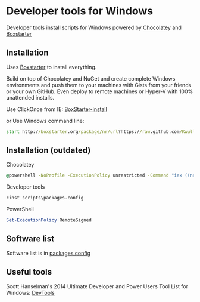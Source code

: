Developer tools for Windows
===============

Developer tools install scripts for Windows powered by [Chocolatey] and [Boxstarter]

Installation
---
Uses [Boxstarter] to install everything.

Build on top of Chocolatey and NuGet and create complete Windows environments and push them to your machines with Gists from your friends or your own GitHub. Even deploy to remote machines or Hyper-V with 100% unattended installs.

Use ClickOnce from IE: [BoxStarter-install]

or
Use Windows command line:
```cmd
start http://boxstarter.org/package/nr/url?https://raw.github.com/Kwull/install-dev-win/master/scripts/boxstarter.ps1
```

Installation (outdated)
---

Chocolatey
```cmd
@powershell -NoProfile -ExecutionPolicy unrestricted -Command "iex ((new-object net.webclient).DownloadString('https://chocolatey.org/install.ps1'))" && SET PATH=%PATH%;%systemdrive%\chocolatey\bin
```
Developer tools
```cmd
cinst scripts\packages.config
```
PowerShell
```powershell
Set-ExecutionPolicy RemoteSigned
```

Software list
---
Software list is in [packages.config]


Useful tools
---
Scott Hanselman's 2014 Ultimate Developer and Power Users Tool List for Windows: [DevTools]

[Chocolatey]:http://chocolatey.org/
[Boxstarter]:http://boxstarter.org/
[BoxStarter-install]:http://boxstarter.org/package/nr/url?https://raw.github.com/Kwull/install-dev-win/master/scripts/boxstarter.ps1
[packages.config]:https://github.com/Kwull/install-dev-win/blob/master/scripts/packages.config
[DevTools]:http://www.hanselman.com/blog/ScottHanselmans2014UltimateDeveloperAndPowerUsersToolListForWindows.aspx
